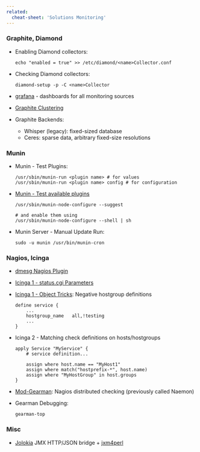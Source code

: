 ```yaml
---
related:
  cheat-sheet: 'Solutions Monitoring'
---
```


### Graphite, Diamond

-   Enabling Diamond collectors:

        echo "enabled = true" >> /etc/diamond/<name>Collector.conf

-   Checking Diamond collectors:

        diamond-setup -p -C <name>Collector

-   [grafana](http://grafana.org) - dashboards for all monitoring sources
-   [Graphite Clustering](http://bitprophet.org/blog/2013/03/07/graphite/)
-   Graphite Backends:
    -   Whisper (legacy): fixed-sized database
    -   Ceres: sparse data, arbitrary fixed-size resolutions

### Munin

-   Munin - Test Plugins:

        /usr/sbin/munin-run <plugin name> # for values
        /usr/sbin/munin-run <plugin name> config # for configuration

-   [Munin - Test available plugins](http://articles.slicehost.com/2010/4/9/enabling-munin-node-plug-ins-on-centos)

        /usr/sbin/munin-node-configure --suggest

        # and enable them using
        /usr/sbin/munin-node-configure --shell | sh

-   Munin Server - Manual Update Run:

        sudo -u munin /usr/bin/munin-cron

### Nagios, Icinga

-   [dmesg Nagios Plugin](/Nagios-Plugin-for-dmesg-Monitoring)
-   [Icinga 1 - status.cgi Parameters](http://docs.icinga.org/latest/en/cgiparams.html)
-   [Icinga 1 - Object Tricks](http://docs.icinga.org/latest/en/objecttricks.html):
    Negative hostgroup definitions

        define service {
            ...
            hostgroup_name   all,!testing
            ...
        }

-   Icinga 2 - Matching check definitions on hosts/hostgroups

        apply Service "MyService" {
            # service definition...

            assign where host.name == "MyHost1"
            assign where match("hostprefix-*", host.name)
            assign where "MyHostGroup" in host.groups
        }

-   [Mod-Gearman](http://mod-gearman.org/): Nagios distributed checking
    (previously called Naemon)
-   Gearman Debugging:

        gearman-top

### Misc

-   [Jolokia](http://jolokia.org/) JMX HTTP/JSON bridge +
    [jxm4perl](http://search.cpan.org/~roland/jmx4perl/scripts/jmx4perl)

